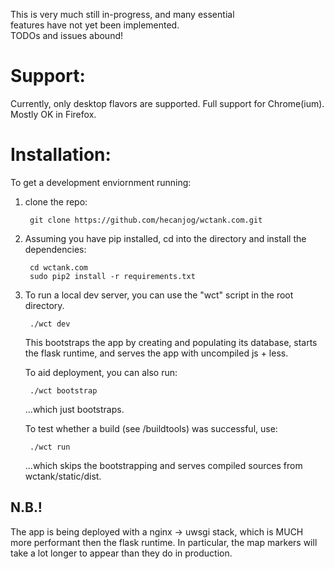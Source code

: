 This is very much still in-progress, and many essential  
features have not yet been implemented.   
TODOs and issues abound!   
   
Support:
========
Currently, only desktop flavors are supported.
Full support for Chrome(ium).
Mostly OK in Firefox.

Installation:
=============
To get a development enviornment running:  

1. clone the repo:  
    
        git clone https://github.com/hecanjog/wctank.com.git  
    
2. Assuming you have pip installed, cd into the directory and
   install the dependencies:   
    
        cd wctank.com  
        sudo pip2 install -r requirements.txt

3. To run a local dev server, you can use the "wct" script in the root directory.

        ./wct dev
    
    This bootstraps the app by creating and populating its database, starts
    the flask runtime, and serves the app with uncompiled js + less.

    To aid deployment, you can also run:

        ./wct bootstrap

    ...which just bootstraps.

    To test whether a build (see /buildtools) was successful, use:

        ./wct run

    ...which skips the bootstrapping and serves compiled sources from wctank/static/dist.

N.B.! 
-----
The app is being deployed with a nginx -> uwsgi stack, which is MUCH more performant then the flask
runtime. In particular, the map markers will take a lot longer to appear than they do in production.
